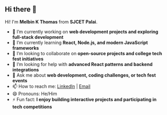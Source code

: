## Hi there 👋

<!--
**melbinkthomas/melbinkthomas** is a ✨ _special_ ✨ repository because its `README.md` (this file) appears on your GitHub profile.
-->

Hi! I'm **Melbin K Thomas** from **SJCET Palai**.  

- 🔭 I’m currently working on **web development projects and exploring full-stack development**  
- 🌱 I’m currently learning **React, Node.js, and modern JavaScript frameworks**  
- 👯 I’m looking to collaborate on **open-source projects and college tech fest initiatives**  
- 🤔 I’m looking for help with **advanced React patterns and backend integrations**  
- 💬 Ask me about **web development, coding challenges, or tech fest events**  
- 📫 How to reach me: [LinkedIn](https://www.linkedin.com/in/melbin-k-thomas/) | [Email](melbink2025@gmail.com)  
- 😄 Pronouns: He/Him  
- ⚡ Fun fact: **I enjoy building interactive projects and participating in tech competitions**  
